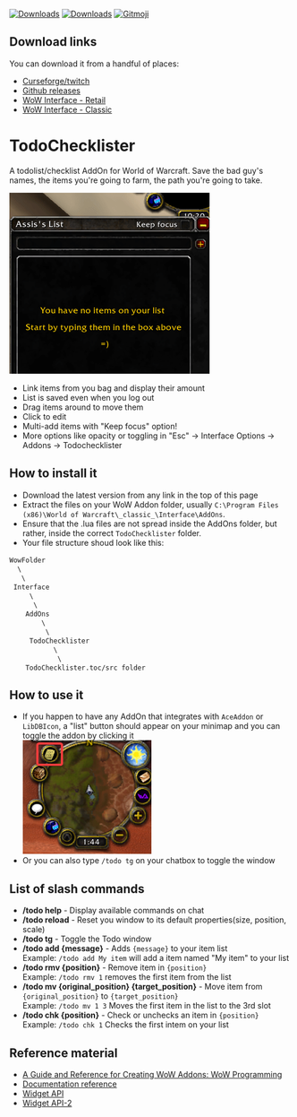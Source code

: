 [![Downloads](http://cf.way2muchnoise.eu/full_341737_downloads.svg)](https://www.curseforge.com/wow/addons/todochecklister)
[![Downloads](https://img.shields.io/github/downloads/AssisrMatheus/TodoChecklister/total)](https://github.com/AssisrMatheus/TodoChecklister/releases)
[![Gitmoji](https://img.shields.io/badge/gitmoji-%20😜%20😍-FFDD67.svg)](https://gitmoji.carloscuesta.me)


## Download links
You can download it from a handful of places:
- [Curseforge/twitch](https://www.curseforge.com/wow/addons/todochecklister/files)
- [Github releases](https://github.com/AssisrMatheus/TodoChecklister/releases)
- [WoW Interface - Retail](https://www.wowinterface.com/downloads/info25349-TodoChecklister.html)
- [WoW Interface - Classic](https://www.wowinterface.com/downloads/info25348-TodoChecklister.html)

# TodoChecklister
A todolist/checklist AddOn for World of Warcraft. Save the bad guy's names, the items you're going to farm, the path you're going to take.

![demoGif](./demo1.2.gif)

- Link items from you bag and display their amount
- List is saved even when you log out
- Drag items around to move them
- Click to edit
- Multi-add items with "Keep focus" option!
- More options like opacity or toggling in "Esc" -> Interface Options -> Addons -> Todochecklister

## How to install it
- Download the latest version from any link in the top of this page
- Extract the files on your WoW Addon folder, usually `C:\Program Files (x86)\World of Warcraft\_classic_\Interface\AddOns`.
- Ensure that the .lua files are not spread inside the AddOns folder, but rather, inside the correct `TodoChecklister` folder.
- Your file structure shoud look like this:
```
WowFolder
  \
   \
 Interface
     \
      \ 
    AddOns
        \
         \
     TodoChecklister
           \
            \
	TodoChecklister.toc/src folder
```

## How to use it
- If you happen to have any AddOn that integrates with `AceAddon` or `LibDBIcon`, a "list" button should appear on your minimap and you can toggle the addon by clicking it  
	![mapButton](./button.png)
- Or you can also type `/todo tg` on your chatbox to toggle the window

## List of slash commands
- **/todo help** - Display available commands on chat
- **/todo reload** - Reset you window to its default properties(size, position, scale)
- **/todo tg** - Toggle the Todo window
- **/todo add {message}** - Adds `{message}` to your item list  
  Example: `/todo add My item` will add a item named "My item" to your list
- **/todo rmv {position}** - Remove item in `{position}`  
  Example: `/todo rmv 1` removes the first item from the list
- **/todo mv {original_position} {target_position}** - Move item from `{original_position}` to `{target_position}`  
  Example: `/todo mv 1 3` Moves the first item in the list to the 3rd slot
- **/todo chk {position}** - Check or unchecks an item in `{position}`  
  Example: `/todo chk 1` Checks the first intem on your list

## Reference material

- [A Guide and Reference for Creating WoW Addons: WoW Programming](http://garde.sylvanas.free.fr/ressources/Guides/Macros-Addons/Wiley-World.of.Warcraft.Programming.A.Guide.and.Reference.for.Creating.WoW.Addons.pdf)
- [Documentation reference](http://wowprogramming.com/docs.html)
- [Widget API](https://wowwiki.fandom.com/wiki/Widget_API)
- [Widget API-2](https://wow.gamepedia.com/Widget_API)
